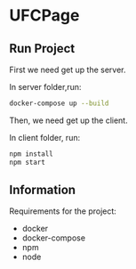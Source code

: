 # UFCPage

## Run Project

First we need get up the server. 

In server folder,run: 

```bash
docker-compose up --build
```

Then, we need get up the client.

In client folder, run:

```bash
npm install
npm start
```


## Information

Requirements for the project:

 - docker
 - docker-compose
 - npm
 - node
